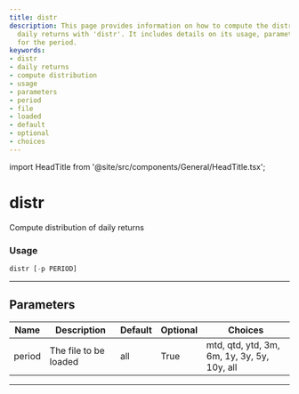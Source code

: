 ```yaml
---
title: distr
description: This page provides information on how to compute the distribution of
  daily returns with 'distr'. It includes details on its usage, parameters and choices
  for the period.
keywords:
- distr
- daily returns
- compute distribution
- usage
- parameters
- period
- file
- loaded
- default
- optional
- choices
---
```


import HeadTitle from '@site/src/components/General/HeadTitle.tsx';

<HeadTitle title="distr - Portfolio - Reference | OpenBB Terminal Docs" />

# distr

Compute distribution of daily returns

### Usage

```python
distr [-p PERIOD]
```

---

## Parameters

| Name | Description | Default | Optional | Choices |
| ---- | ----------- | ------- | -------- | ------- |
| period | The file to be loaded | all | True | mtd, qtd, ytd, 3m, 6m, 1y, 3y, 5y, 10y, all |

---
